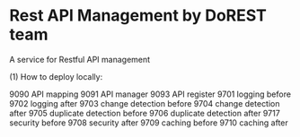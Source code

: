 # Rest API Management by DoREST team

A service for Restful API management 

(1) How to deploy locally:

9090 	API mapping
9091 	API manager
9093 	API register
9701	logging before
9702	logging after
9703	change detection before
9704	change detection after
9705	duplicate detection before
9706	duplicate detection after
9717 	security before
9708 	security after
9709	caching before
9710	caching after


